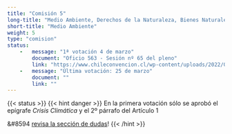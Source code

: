 ```yaml
---
title: "Comisión 5" 
long-title: "Medio Ambiente, Derechos de la Naturaleza, Bienes Naturales Comunes y Modelo Económico"
short-title: "Medio Ambiente"
weight: 5
type: "comision"
status: 
    -   message: "1ª votación 4 de marzo" 
        document: "Oficio 563 - Sesión nº 65 del pleno"
        link: "https://www.chileconvencion.cl/wp-content/uploads/2022/03/Oficio-N%C2%B0563-que-informa-normas-aprobadas-de-la-Com.-sobre-Medio-Ambiente.pdf"
    -   message: "Última votación: 25 de marzo" 
        document: ""
        link: ""
---
```

{{< status >}}
{{< hint danger >}}
En la primera votación sólo se aprobó el epígrafe *Crisis Climática* y el 2º párrafo del Artículo 1
    
&#8594 [revisa la sección de dudas](/faq/#por-qué-la-numeración-de-los-artículos-no-es-correlativa)!
{{< /hint >}}

